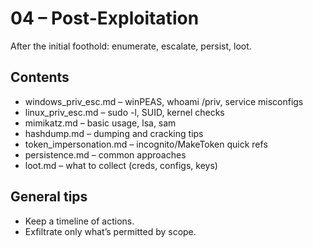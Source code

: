 # 04 – Post-Exploitation

After the initial foothold: enumerate, escalate, persist, loot.

## Contents
- windows_priv_esc.md – winPEAS, whoami /priv, service misconfigs
- linux_priv_esc.md – sudo -l, SUID, kernel checks
- mimikatz.md – basic usage, lsa, sam
- hashdump.md – dumping and cracking tips
- token_impersonation.md – incognito/MakeToken quick refs
- persistence.md – common approaches
- loot.md – what to collect (creds, configs, keys)

## General tips
- Keep a timeline of actions.
- Exfiltrate only what’s permitted by scope.
